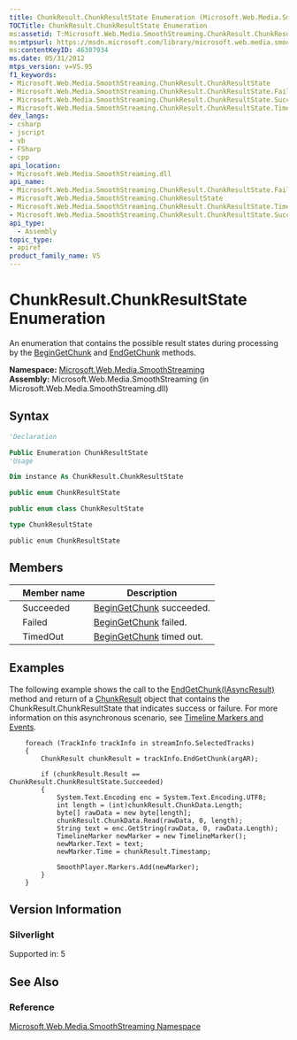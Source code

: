 ```yaml
---
title: ChunkResult.ChunkResultState Enumeration (Microsoft.Web.Media.SmoothStreaming)
TOCTitle: ChunkResult.ChunkResultState Enumeration
ms:assetid: T:Microsoft.Web.Media.SmoothStreaming.ChunkResult.ChunkResultState
ms:mtpsurl: https://msdn.microsoft.com/library/microsoft.web.media.smoothstreaming.chunkresult.chunkresultstate(v=VS.95)
ms:contentKeyID: 46307934
ms.date: 05/31/2012
mtps_version: v=VS.95
f1_keywords:
- Microsoft.Web.Media.SmoothStreaming.ChunkResult.ChunkResultState
- Microsoft.Web.Media.SmoothStreaming.ChunkResult.ChunkResultState.Failed
- Microsoft.Web.Media.SmoothStreaming.ChunkResult.ChunkResultState.Succeeded
- Microsoft.Web.Media.SmoothStreaming.ChunkResult.ChunkResultState.TimedOut
dev_langs:
- csharp
- jscript
- vb
- FSharp
- cpp
api_location:
- Microsoft.Web.Media.SmoothStreaming.dll
api_name:
- Microsoft.Web.Media.SmoothStreaming.ChunkResult.ChunkResultState.Failed
- Microsoft.Web.Media.SmoothStreaming.ChunkResultState
- Microsoft.Web.Media.SmoothStreaming.ChunkResult.ChunkResultState.TimedOut
- Microsoft.Web.Media.SmoothStreaming.ChunkResult.ChunkResultState.Succeeded
api_type:
  - Assembly
topic_type:
- apiref
product_family_name: VS
---
```


# ChunkResult.ChunkResultState Enumeration

An enumeration that contains the possible result states during processing by the [BeginGetChunk](trackinfo-begingetchunk-method-microsoft-web-media-smoothstreaming_1.md) and [EndGetChunk](trackinfo-endgetchunk-method-microsoft-web-media-smoothstreaming_1.md) methods.

**Namespace:**  [Microsoft.Web.Media.SmoothStreaming](microsoft-web-media-smoothstreaming-namespace_1.md)  
**Assembly:**  Microsoft.Web.Media.SmoothStreaming (in Microsoft.Web.Media.SmoothStreaming.dll)

## Syntax

```vb
'Declaration

Public Enumeration ChunkResultState
'Usage

Dim instance As ChunkResult.ChunkResultState
```

```csharp
public enum ChunkResultState
```

```cpp
public enum class ChunkResultState
```

``` fsharp
type ChunkResultState
```

```jscript
public enum ChunkResultState
```

## Members

||Member name|Description|
|--- |--- |--- |
||Succeeded|[BeginGetChunk](trackinfo-begingetchunk-method-microsoft-web-media-smoothstreaming_1.md) succeeded.|
||Failed|[BeginGetChunk](trackinfo-begingetchunk-method-microsoft-web-media-smoothstreaming_1.md) failed.|
||TimedOut|[BeginGetChunk](trackinfo-begingetchunk-method-microsoft-web-media-smoothstreaming_1.md) timed out.|

## Examples

The following example shows the call to the [EndGetChunk(IAsyncResult)](trackinfo-endgetchunk-method-microsoft-web-media-smoothstreaming_1.md) method and return of a [ChunkResult](chunkresult-class-microsoft-web-media-smoothstreaming_1.md) object that contains the ChunkResult.ChunkResultState that indicates success or failure. For more information on this asynchronous scenario, see [Timeline Markers and Events](timeline-markers-and-events.md).

```
    foreach (TrackInfo trackInfo in streamInfo.SelectedTracks)
    {
        ChunkResult chunkResult = trackInfo.EndGetChunk(argAR);

        if (chunkResult.Result == ChunkResult.ChunkResultState.Succeeded)
        {
            System.Text.Encoding enc = System.Text.Encoding.UTF8;
            int length = (int)chunkResult.ChunkData.Length;
            byte[] rawData = new byte[length];
            chunkResult.ChunkData.Read(rawData, 0, length);
            String text = enc.GetString(rawData, 0, rawData.Length);
            TimelineMarker newMarker = new TimelineMarker();
            newMarker.Text = text;
            newMarker.Time = chunkResult.Timestamp;

            SmoothPlayer.Markers.Add(newMarker);
        }
    }
```

## Version Information

### Silverlight

Supported in: 5  

## See Also

### Reference

[Microsoft.Web.Media.SmoothStreaming Namespace](microsoft-web-media-smoothstreaming-namespace_1.md)
